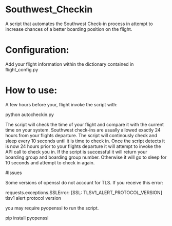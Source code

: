 # Southwest_Checkin
A script that automates the Southwest Check-in process in attempt to increase chances of a better boarding position on the flight.


# Configuration:
Add your flight information within the dictionary contained in flight_config.py


# How to use:
A few hours before your, flight invoke the script with:

python autocheckin.py

The script will check the time of your flight and compare it with the current time on your system.
Southwest check-ins are usually allowed exactly 24 hours from your flights departure. The script will
continously check and sleep every 10 seconds until it is time to check in. Once the script detects it is now
24 hours prior to your flights departure it will attempt to invoke the API call to check 
you in. If the script is successful it will return your boarding group and boarding group number.
Otherwise it will go to sleep for 10 seconds and attempt to check in again.


#Issues

Some versions of openssl do not account for TLS. If you receive this error:

requests.exceptions.SSLError: [SSL: TLSV1_ALERT_PROTOCOL_VERSION] tlsv1 alert protocol version

you may require pyopenssl to run the script.

pip install pyopenssl